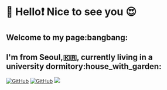 ### <h1>:wave: Hello:heavy_exclamation_mark: Nice to see you :heart_eyes: </h1>
<h2> Welcome to my page:bangbang: </h2>
<h2>I'm from Seoul,🇰🇷, currently living in a university dormitory:house_with_garden: </h2>

<a href = "https://github.com/imyhlee"><img alt="GitHub" src="https://img.shields.io/badge/GitHub-181717.svg?&style=for-the-badge&logo=GitHub&logoColor=white" /></a>
<a href = "https://github.com/imyhlee"><img alt="GitHub" src="https://img.shields.io/badge/linux-FCC624?style=for-the-badge&logo=linux&logoColor=black" /></a>
<a href = "https://github.com/imyhlee"><img src="https://img.shields.io/badge/c++-00599C?style=for-the-badge&logo=c%2B%2B&logoColor=white"> </a>
